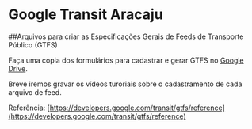 # Google Transit Aracaju
##Arquivos para criar as Especificações Gerais de Feeds de Transporte Público (GTFS)


Faça uma copia dos formulários para cadastrar e gerar GTFS no [Google Drive](https://drive.google.com/folderview?id=0B_ZS6FeS4Y1jVC1OZ2xodU13QXc&usp=sharing). 

Breve iremos gravar os vídeos turoriais sobre o cadastramento de cada arquivo de feed.

Referência: [https://developers.google.com/transit/gtfs/reference](https://developers.google.com/transit/gtfs/reference)